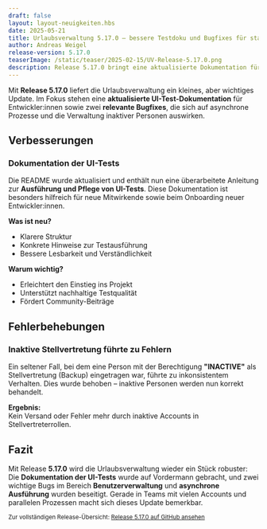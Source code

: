 ```yaml
---
draft: false
layout: layout-neuigkeiten.hbs
date: 2025-05-21
title: Urlaubsverwaltung 5.17.0 – bessere Testdoku und Bugfixes für stabileres Verhalten
author: Andreas Weigel
release-version: 5.17.0
teaserImage: /static/teaser/2025-02-15/UV-Release-5.17.0.png
description: Release 5.17.0 bringt eine aktualisierte Dokumentation für UI-Tests und behebt Fehler bei asynchronen Prozessen sowie beim Umgang mit inaktiven Stellvertretungen.
---
```


Mit **Release 5.17.0** liefert die Urlaubsverwaltung ein kleines, aber wichtiges Update. Im Fokus stehen eine **aktualisierte UI-Test-Dokumentation** für Entwickler:innen sowie zwei **relevante Bugfixes**, die sich auf asynchrone Prozesse und die Verwaltung inaktiver Personen auswirken.

<!-- more -->

## Verbesserungen

### Dokumentation der UI-Tests

Die README wurde aktualisiert und enthält nun eine überarbeitete Anleitung zur **Ausführung und Pflege von UI-Tests**. Diese Dokumentation ist besonders hilfreich für neue Mitwirkende sowie beim Onboarding neuer Entwickler:innen.

**Was ist neu?**

- Klarere Struktur
- Konkrete Hinweise zur Testausführung
- Bessere Lesbarkeit und Verständlichkeit

**Warum wichtig?**

- Erleichtert den Einstieg ins Projekt
- Unterstützt nachhaltige Testqualität
- Fördert Community-Beiträge

## Fehlerbehebungen

### Inaktive Stellvertretung führte zu Fehlern

Ein seltener Fall, bei dem eine Person mit der Berechtigung **"INACTIVE"** als Stellvertretung (Backup) eingetragen war, führte zu inkonsistentem Verhalten. Dies wurde behoben – inaktive Personen werden nun korrekt behandelt.

**Ergebnis:**  
Kein Versand oder Fehler mehr durch inaktive Accounts in Stellvertreterrollen.

## Fazit

Mit Release **5.17.0** wird die Urlaubsverwaltung wieder ein Stück robuster: Die **Dokumentation der UI-Tests** wurde auf Vordermann gebracht, und zwei wichtige Bugs im Bereich **Benutzerverwaltung** und **asynchrone Ausführung** wurden beseitigt. Gerade in Teams mit vielen Accounts und parallelen Prozessen macht sich dieses Update bemerkbar.

<sub>Zur vollständigen Release-Übersicht: [Release 5.17.0 auf GitHub ansehen](https://github.com/urlaubsverwaltung/urlaubsverwaltung/releases/tag/urlaubsverwaltung-5.17.0)</sub>
